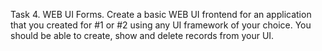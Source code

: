 Task 4. WEB UI Forms. Create a basic WEB UI frontend for an application that you created for #1 or #2 using any UI framework of your choice. You should be able to create, show and delete records from your UI.
